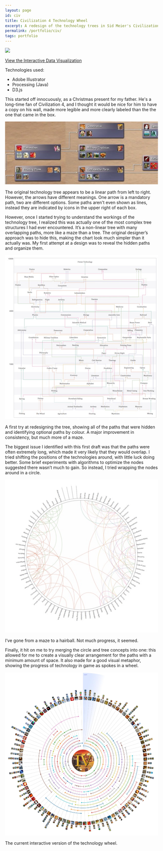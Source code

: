 ```yaml
---
layout: page
id: civ
title: Civilization 4 Technology Wheel
excerpt: A redesign of the technology trees in Sid Meier's Civilization for accuracy and clarity.
permalink: /portfolio/civ/
tags: portfolio
---
```


<div class="piece">
    <div id="civFeature" class="feature">
        <img src="{{ site.baseurl }}/portfolio/civ/civ_poster_final.jpg" />
        <p class="link"><a href="http://pcclarke.github.io/civ-techs/">View the Interactive Data Visualization</a></p>
    </div>
    <div class="techs">
        <p>Technologies used:</p>
        <ul>
            <li>Adobe Illustrator</li>
            <li>Processing (Java)</li>
            <li>D3.js</li>
        </ul>
    </div>
    <div class="block">
        <div class="left">
            <p>This started off innocuously, as a Christmas present for my father. He's a long-time fan of Civilization 4, and I thought it would be nice for him to have a copy on his wall, made more legible and more clearly labeled than the the one that came in the box.</p>
        </div>
        <div class="clear"></div>
    </div>
    <div class="block">
        <div class="left">
            <img src="civ_original.jpg" class="lesser" />
        </div>
        <div class="right">
            <p>The original technology tree appears to be a linear path from left to right. However, the arrows have different meanings. One arrow is a mandatory path, two are different options. Some paths aren't even shown as lines, instead they are indicated by icons in the upper right of each box.</p> 
        </div>
        <div class="clear"></div>
    </div>
    <div class="block">
        <div class="left">
            <p>However, once I started trying to understand the workings of the technology tree, I realized this was actually one of the most complex tree structures I had ever encountered. It’s a non-linear tree with many overlapping paths, more like a maze than a tree. The original designer’s approach was to hide this, making the chart look much simpler than it actually was. My first attempt at a design was to reveal the hidden paths and organize them.</p>
        </div>
        <div class="clear"></div>
    </div>
    <div class="block">
        <div class="left">
            <img src="civ_poster_draft1.jpg" class="lesser" />
        </div>
        <div class="right">
            <p>A first try at redesigning the tree, showing all of the paths that were hidden and identifying optional paths by colour. A major improvement in consistency, but much more of a maze.</p> 
        </div>
        <div class="clear"></div>
    </div>
    <div class="block">
        <div class="left">
            <p>The biggest issue I identified with this first draft was that the paths were often extremely long, which made it very likely that they would overlap. I tried shifting the positions of the technologies around, with little luck doing better. Some brief experiments with algorithms to optimize the nodes suggested there wasn’t much to gain. So instead, I tried wrapping the nodes around in a circle.</p>
        </div>
        <div class="clear"></div>
    </div>
    <div class="block">
        <div class="left">
            <img src="civ_poster_draft2.jpg" class="lesser" />
        </div>
        <div class="right">
            <p>I’ve gone from a maze to a hairball. Not much progress, it seemed.</p> 
        </div>
        <div class="clear"></div>
    </div>
    <div class="block">
        <div class="left">
            <p>Finally, it hit on me to try merging the circle and tree concepts into one: this allowed for me to create a visually clear arrangement for the paths with a minimum amount of space. It also made for a good visual metaphor, showing the progress of technology in game as spokes in a wheel.</p>
        </div>
        <div class="clear"></div>
    </div>
    <div class="block">
        <div class="left">
            <img src="civ_interactive_icons.jpg" class="lesser" />
        </div>
        <div class="right">
            <p>The current interactive version of the technology wheel.</p> 
        </div>
        <div class="clear"></div>
    </div>
</div>